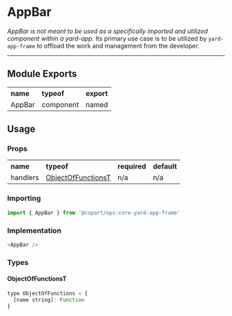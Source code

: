 # AppBar

_AppBar is not meant to be used as a specifically imported and utilized component within a yard-app._ Its primary use case is to be utilized by `yard-app-frame` to offload the work and management from the developer.

---

## Module Exports

 <table>
   <tr>
      <th align="left">name</th>
      <th align="left">typeof</th>
      <th align="left">export</th>
  </tr>
  <tr>
      <td>AppBar</td>
      <td>component</td>
      <td>named</td>
  </tr>
</table>

## Usage

### Props

 <table>
   <tr>
      <th align="left">name</th>
      <th align="left">typeof</th>
      <th align="left">required</th>
      <th align="left">default</th>
  </tr>
  <tr>
    <td>handlers</td>
    <td><a href="/md/fp-001.md#pure-functions">ObjectOfFunctionsT</a></td>
    <td>n/a</td>
    <td>n/a</td>
  </tr>
</table>

### Importing

```js
import { AppBar } from '@copart/ops-core-yard-app-frame'
```

### Implementation

```js
<AppBar />
```

### Types

[ObjectOfFunctionsT]: foodbar

#### ObjectOfFunctionsT


```js
type ObjectOfFunctions = {
  [name string]: Function
}
```
